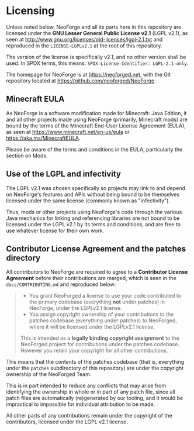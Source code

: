 
# Licensing

Unless noted below, NeoForge and all its parts here in this repository are
licensed under the **GNU Lesser General Public License v2.1** (LGPL v2.1), as 
seen at http://www.gnu.org/licenses/old-licenses/lgpl-2.1.txt and reproduced
in the `LICENSE-LGPLv2.1` at the root of this repository.

The version of the license is specifically v2.1, and no other version shall be
used. In SPDX terms, this means: `SPDX-License-Identifier: LGPL-2.1-only`.

The homepage for NeoForge is at https://neoforged.net, with the Git 
repository located at https://github.com/neoforged/NeoForge.

## Minecraft EULA

As NeoForge is a software modification made for Minecraft: Java Edition, it and
all other projects made using NeoForge (primarily, Minecraft mods) are bound by
the terms of the Minecraft End-User License Agreement (EULA), as seen at
https://www.minecraft.net/en-us/eula or https://aka.ms/MinecraftEULA.

Please be aware of the terms and conditions in the EULA, particularly the
section on Mods. 

## Use of the LGPL and infectivity

The LGPL v2.1 was chosen specifically so projects may link to and depend on
NeoForge's features and APIs without being bound to be themselves licensed
under the same license (commonly known as "infectivity").

Thus, mods or other projects using NeoForge's code through the various Java
mechanics for linking and referencing libraries are not bound to be licensed
under the LGPL v2.1 by its terms and conditions, and are free to use whatever
license for their own work.

## Contributor License Agreement and the patches directory

All contributors to NeoForge are required to agree to a **Contributor License
Agreement** before their contributions are merged, which is seen in the 
`docs/CONTRIBUTING.md` and reproduced below:

> - You grant NeoForged a license to use your code contributed to the primary 
> codebase (everything **not** under patches) in NeoForge, under the LGPLv2.1 
> license.
> - You assign copyright ownership of your contributions to the patches 
> codebase (everything under patches) to NeoForged, where it will be licensed
> under the LGPLv2.1 license.
> 
> This is intended as a **legally binding copyright assignment** to the 
> NeoForged project for contributions under the patches codebase. However you
> retain your copyright for all other contributions.

This means that the contents of the patches codebase (that is, everything under
the `patches` subdirectory of this repository) are under the copyright 
ownership of the NeoForged Team. 

This is in part intended to reduce any conflicts that may arise from 
identifying the ownership in whole or in part of any patch file, since all 
patch files are automatically (re)generated by our tooling, and it would be
impractical to impossible for individual attribution to be made.

All other parts of any contributions remain under the copyright of the 
contributors, licensed under the LGPL v2.1 license.
